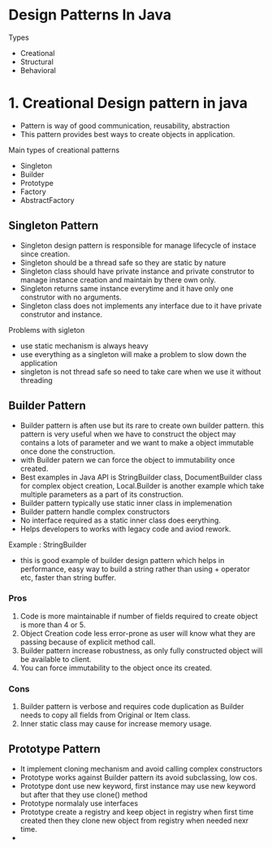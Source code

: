 # Design Patterns In Java
Types
- Creational
- Structural 
- Behavioral

# 1. Creational Design pattern in java
- Pattern is way of good communication, reusability, abstraction
- This pattern provides best ways to create objects in application. 

Main types of creational patterns
- Singleton
- Builder
- Prototype
- Factory
- AbstractFactory

## Singleton Pattern
- Singleton design pattern is responsible for manage lifecycle of instace since creation.
- Singleton should be a thread safe so they are static by nature 
- Singleton class should have private instance and private construtor to manage instance creation and maintain by there own only.
- Singleton returns same instance everytime and it have only one construtor with no arguments.
- Singleton class does not implements any interface due to it have private construtor and instance.

Problems with sigleton
- use static mechanism is always heavy
- use everything as a singleton will make a problem to slow down the application
- singleton is not thread safe so need to take care when we use it without threading

## Builder Pattern
- Builder pattern is aften use but its rare to create own builder pattern. this pattern is very useful when we have to construct the object may    contains a lots of parameter and we want to make a object immutable once done the construction. 
- with Builder patern we can force the object to immutability once created. 
- Best examples in Java API is StringBuilder class, DocumentBuilder class for complex object creation, 
  Local.Builder is another example which take multiple parameters as a part of its construction.
- Builder pattern typically use static inner class in implemenation 
- Builder pattern handle complex constructors 
- No interface required as a static inner class does eerything.
- Helps developers to works with legacy code and aviod rework.

Example : StringBuilder
- this is good example of builder design pattern which helps in performance, easy way to build a string rather than using + operator etc, faster than string buffer.   

### Pros
1) Code is more maintainable if number of fields required to create object is more than 4 or 5.
2) Object Creation code less error-prone as user will know what they are passing because of explicit method call.
3) Builder pattern increase robustness, as only fully constructed object will be available to client.
4) You can force immutability to the object once its created.
### Cons
1) Builder pattern is verbose and requires code duplication as Builder needs to copy all fields from Original or Item class.
2) Inner static class may cause for increase memory usage.

## Prototype Pattern
- It implement cloning mechanism and avoid calling complex constructors 
- Prototype works against Builder pattern its avoid subclassing, low cos.
- Prototype dont use new keyword, first instance may use new keyword but after that they use clone() method 
- Prototype normalaly use interfaces
- Prototype create a registry and keep object in registry when first time created then they clone new object from registry when needed nexr time.
- 